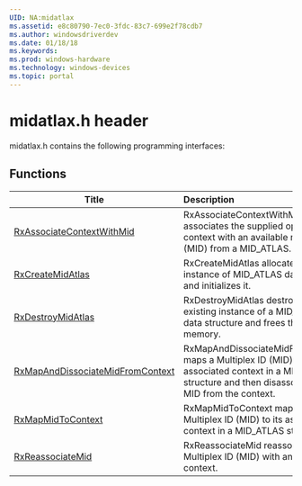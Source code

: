 ```yaml
---
UID: NA:midatlax
ms.assetid: e8c80790-7ec0-3fdc-83c7-699e2f78cdb7
ms.author: windowsdriverdev
ms.date: 01/18/18
ms.keywords: 
ms.prod: windows-hardware
ms.technology: windows-devices
ms.topic: portal
---
```


# midatlax.h header



midatlax.h contains the following programming interfaces:





## Functions
| Title | Description |
| ---- |:---- |
| [RxAssociateContextWithMid](nf-midatlax-rxassociatecontextwithmid.md) | RxAssociateContextWithMid associates the supplied opaque context with an available multiplex ID (MID) from a MID_ATLAS. |
| [RxCreateMidAtlas](nf-midatlax-rxcreatemidatlas.md) | RxCreateMidAtlas allocates a new instance of MID_ATLAS data structure and initializes it. |
| [RxDestroyMidAtlas](nf-midatlax-rxdestroymidatlas.md) | RxDestroyMidAtlas destroys an existing instance of a MID_ATLAS data structure and frees the allocated memory. |
| [RxMapAndDissociateMidFromContext](nf-midatlax-rxmapanddissociatemidfromcontext.md) | RxMapAndDissociateMidFromContext maps a Multiplex ID (MID) to its associated context in a MID_ATLAS structure and then disassociates the MID from the context. |
| [RxMapMidToContext](nf-midatlax-rxmapmidtocontext.md) | RxMapMidToContext maps a Multiplex ID (MID) to its associated context in a MID_ATLAS structure. |
| [RxReassociateMid](nf-midatlax-rxreassociatemid.md) | RxReassociateMid reassociates a Multiplex ID (MID) with an alternate context. |